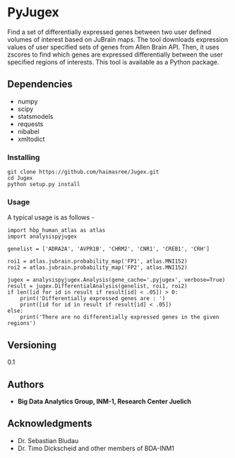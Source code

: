 # PyJugex
Find a set of differentially expressed genes between two user defined volumes of interest based on JuBrain maps. The tool downloads expression values of user specified sets of genes from Allen Brain API. Then, it uses zscores to find which genes are expressed differentially between the user specified regions of interests. This tool is available as a Python package. 


## Dependencies
* numpy
* scipy
* statsmodels
* requests
* nibabel
* xmltodict

### Installing
```
git clone https://github.com/haimasree/Jugex.git
cd Jugex
python setup.py install
```
### Usage
A typical usage is as follows -
```
import hbp_human_atlas as atlas
import analysispyjugex

genelist = ['ADRA2A', 'AVPR1B', 'CHRM2', 'CNR1', 'CREB1', 'CRH']

roi1 = atlas.jubrain.probability_map('FP1', atlas.MNI152)
roi2 = atlas.jubrain.probability_map('FP2', atlas.MNI152)

jugex = analysispyjugex.Analysis(gene_cache='.pyjugex', verbose=True)
result = jugex.DifferentialAnalysis(genelist, roi1, roi2)
if len([id for id in result if result[id] < .05]) > 0:
    print('Differentially expressed genes are : ')
    print([id for id in result if result[id] < .05])
else:
    print('There are no differentially expressed genes in the given regions')
```

## Versioning
0.1

## Authors

* **Big Data Analytics Group, INM-1, Research Center Juelich**
## Acknowledgments

* Dr. Sebastian Bludau
* Dr. Timo Dickscheid and other members of BDA-INM1 

